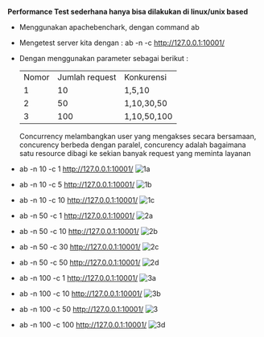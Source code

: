 

**Performance Test sederhana hanya bisa dilakukan di linux/unix based**
- Menggunakan apachebenchark, dengan command ab
- Mengetest server kita dengan : ab -n <jumlahrequest> -c <concurecy> http://127.0.0.1:10001/
- Dengan menggunakan parameter sebagai berikut :
  <table>
 	  <tr>
 		  <td> Nomor </td>
 		  <td> Jumlah request</td>
      <td> Konkurensi</td>
 	  </tr>
 	  <tr>
 		  <td> 1 </td>
 		  <td> 10 </td>
      <td> 1,5,10 </td>
 	  </tr>
    <tr>
      <td> 2 </td>
      <td> 50 </td>
      <td> 1,10,30,50 </td>
    </tr>
     <tr>
      <td> 3 </td>
      <td> 100 </td>
      <td> 1,10,50,100 </td>
    </tr>
   </table>
  Concurrency melambangkan user yang mengakses secara bersamaan, concurency berbeda dengan paralel, concurency adalah bagaimana satu resource dibagi ke sekian banyak request yang meminta layanan

- ab -n 10 -c 1 http://127.0.0.1:10001/
  ![1a](https://user-images.githubusercontent.com/36990780/79158172-11165f00-7e00-11ea-8e30-472dae343a30.png)
- ab -n 10 -c  5 http://127.0.0.1:10001/
  ![1b](https://user-images.githubusercontent.com/36990780/79158254-2db29700-7e00-11ea-86fa-7d3a91d6a504.png)
- ab -n 10 -c 10 http://127.0.0.1:10001/
  ![1c](https://user-images.githubusercontent.com/36990780/79158195-1a073080-7e00-11ea-90a0-0b354964a45d.png)
- ab -n 50 -c 1 http://127.0.0.1:10001/
  ![2a](https://user-images.githubusercontent.com/36990780/79158198-1bd0f400-7e00-11ea-85a5-53606f6336b4.png)
- ab -n 50 -c 10 http://127.0.0.1:10001/
  ![2b](https://user-images.githubusercontent.com/36990780/79158200-1d022100-7e00-11ea-8f42-3a12c2f4e97d.png)
- ab -n 50 -c 30 http://127.0.0.1:10001/
  ![2c](https://user-images.githubusercontent.com/36990780/79158203-1e334e00-7e00-11ea-91d2-a1aaadad1b10.png)
- ab -n 50 -c 50 http://127.0.0.1:10001/
  ![2d](https://user-images.githubusercontent.com/36990780/79158206-1ecbe480-7e00-11ea-8980-eec63f5c2a26.png)
- ab -n 100 -c 1 http://127.0.0.1:10001/
  ![3a](https://user-images.githubusercontent.com/36990780/79158218-212e3e80-7e00-11ea-8de5-8c99c4c62cd3.png)
- ab -n 100 -c 10 http://127.0.0.1:10001/
  ![3b](https://user-images.githubusercontent.com/36990780/79158220-225f6b80-7e00-11ea-9d1f-c88934a0405f.png)
- ab -n 100 -c 50 http://127.0.0.1:10001/
  ![3](https://user-images.githubusercontent.com/36990780/79158454-926df180-7e00-11ea-8e32-bec9ad6440ee.png)
- ab -n 100 -c 100 http://127.0.0.1:10001/
  ![3d](https://user-images.githubusercontent.com/36990780/79158224-23909880-7e00-11ea-977e-2d17d0452aa6.png)
